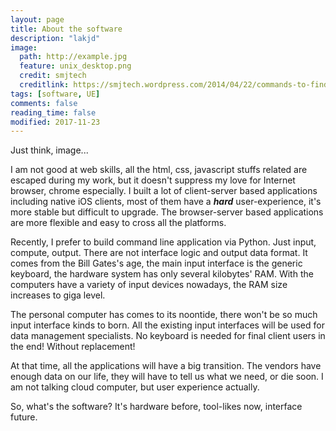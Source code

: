 ```yaml
---
layout: page
title: About the software
description: "lakjd"
image:
  path: http://example.jpg
  feature: unix_desktop.png
  credit: smjtech
  creditlink: https://smjtech.wordpress.com/2014/04/22/commands-to-find-system-information-on-unix-linux-systems/
tags: [software, UE]
comments: false
reading_time: false
modified: 2017-11-23
---
```




Just think, image...



I am not good at web skills, all the html, css, javascript stuffs related are escaped during my work, but it doesn't suppress my love for Internet browser, chrome especially. I built a lot of client-server based applications including native iOS clients, most of them have a ***hard*** user-experience, it's more stable but difficult to upgrade. The browser-server based applications are more flexible and easy to cross all the platforms.


Recently, I prefer to build command line application via Python. Just input, compute, output. There are not interface logic and output data format. It comes from the Bill Gates's age, the main input interface is the generic keyboard, the hardware system has only several kilobytes' RAM. With the computers have a variety of input devices nowadays, the RAM size increases to giga level.


The personal computer has comes to its noontide, there won't be so much input interface kinds to born. All the existing input interfaces will be used for data management specialists. No keyboard is needed for final client users in the end! Without replacement!


At that time, all the applications will have a big transition. The vendors have enough data on our life, they will have to tell us what we need, or die soon. I am not talking cloud computer, but user experience actually.


So, what's the software? It's hardware before, tool-likes now, interface future.
